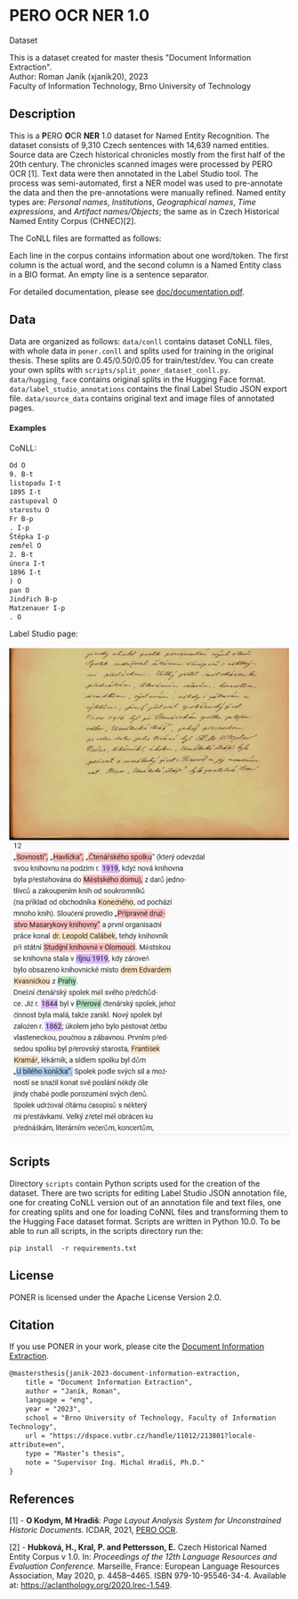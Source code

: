 # PERO OCR NER 1.0

Dataset

This is a dataset created for master thesis "Document Information Extraction".  
Author: Roman Janík (xjanik20), 2023  
Faculty of Information Technology, Brno University of Technology

## Description

This is a **P**ERO **O**CR **NER** 1.0 dataset for Named Entity Recognition. The dataset consists of 9,310 Czech sentences with 14,639 named entities.
Source data are Czech historical chronicles mostly from the first half of the 20th century. The chronicles scanned images were processed by PERO OCR [1]. 
Text data were then annotated in the Label Studio tool. The process was semi-automated, first a NER model was used to pre-annotate the data and then 
the pre-annotations were manually refined. Named entity types are: *Personal names*, *Institutions*, *Geographical names*, *Time expressions*, and *Artifact names/Objects*; the same as in Czech Historical Named Entity Corpus (CHNEC)[2]. 

The CoNLL files are formatted as follows:

Each line in
the corpus contains information about one word/token. The first column is the actual
word, and the second column is a Named Entity class in a BIO format. An empty line is a sentence separator.

For detailed documentation, please see [doc/documentation.pdf](https://github.com/roman-janik/PONER/blob/main/doc/documentation.pdf).

## Data

Data are organized as follows: `data/conll` contains dataset CoNLL files, with whole data in `poner.conll` and splits used 
for training in the original thesis. These splits are 0.45/0.50/0.05 for train/test/dev. You can create your own splits with `scripts/split_poner_dataset_conll.py`. `data/hugging_face` contains original splits in the Hugging Face format. `data/label_studio_annotations`
contains the final Label Studio JSON export file. `data/source_data` contains original text and image files of annotated pages.

#### Examples

CoNLL:

```
Od O
9. B-t
listopadu I-t
1895 I-t
zastupoval O
starostu O
Fr B-p
. I-p
Štěpka I-p
zemřel O
2. B-t
února I-t
1896 I-t
) O
pan O
Jindřich B-p
Matzenauer I-p
. O

```

Label Studio page:

![Label Studio page example](img/label-studio-task-overview.png)

## Scripts

Directory `scripts` contain Python scripts used for the creation of the dataset. There are two scripts for
editing Label Studio JSON annotation file, one for creating CoNLL version out of an annotation file and text files,
one for creating splits and one for loading CoNNL files and transforming them to the Hugging Face dataset format. Scripts are written in Python 10.0.
To be able to run all scripts, in the scripts directory run the:

```shellscript
pip install  -r requirements.txt
```

## License

PONER is licensed under the Apache License Version 2.0.

## Citation

If you use PONER in your work, please cite the
[Document Information Extraction](https://dspace.vutbr.cz/handle/11012/213801?locale-attribute=en).

```
@mastersthesis{janik-2023-document-information-extraction,
    title = "Document Information Extraction",
    author = "Janík, Roman",
    language = "eng",
    year = "2023",
    school = "Brno University of Technology, Faculty of Information Technology",
    url = "https://dspace.vutbr.cz/handle/11012/213801?locale-attribute=en",
    type = "Master’s thesis",
    note = "Supervisor Ing. Michal Hradiš, Ph.D."
}
```

## References
[1] - **O Kodym, M Hradiš**: *Page Layout Analysis System for Unconstrained Historic Documents.* ICDAR, 2021, [PERO OCR](https://pero-ocr.fit.vutbr.cz/).

[2] - **Hubková, H., Kral, P. and Pettersson, E.** Czech Historical Named Entity
Corpus v 1.0. In: *Proceedings of the 12th Language Resources and Evaluation Conference.* Marseille, France: European Language Resources Association, May 2020, p. 4458–4465. ISBN 979-10-95546-34-4. Available at:
https://aclanthology.org/2020.lrec-1.549.
